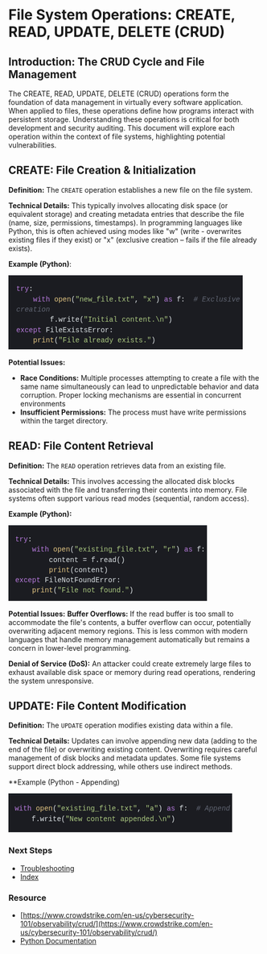 # File System Operations: CREATE, READ, UPDATE, DELETE (CRUD)
## Introduction: The CRUD Cycle and File Management
The CREATE, READ, UPDATE, DELETE (CRUD) operations form the foundation of data management in virtually every software application. When applied to files, these operations define how programs interact with persistent storage. Understanding these operations is critical for both development and security auditing. This document will explore each operation within the context of file systems, highlighting potential vulnerabilities.

## CREATE: File Creation & Initialization
**Definition:** The `CREATE` operation establishes a new file on the file system.

**Technical Details:** This typically involves allocating disk space (or equivalent storage) and creating metadata entries that describe the file (name, size, permissions, timestamps). In programming languages like Python, this is often achieved using modes like "w" (write - overwrites existing files if they exist) or "x" (exclusive creation – fails if the file already exists).

**Example (Python)**:
  
 ![CREATE Example In Python](images/crud_create.png)

**Potential Issues:**
  - **Race Conditions:** Multiple processes attempting to create a file with the same name simultaneously can lead to unpredictable behavior and data corruption. Proper locking mechanisms are essential in concurrent environments
  - **Insufficient Permissions:** The process must have write permissions within the target directory.

## READ: File Content Retrieval
**Definition:** The `READ` operation retrieves data from an existing file.

**Technical Details:** This involves accessing the allocated disk blocks associated with the file and transferring their contents into memory. File systems often support various read modes (sequential, random access).

**Example (Python):**

![Crud READ Example](images/crud_read.png)

**Potential Issues:**
**Buffer Overflows:** If the read buffer is too small to accommodate the file's contents, a buffer overflow can occur, potentially overwriting adjacent memory regions. This is less common with modern languages that handle memory management automatically but remains a concern in lower-level programming.

**Denial of Service (DoS):** An attacker could create extremely large files to exhaust available disk space or memory during read operations, rendering the system unresponsive.

## UPDATE: File Content Modification
**Definition:** The `UPDATE` operation modifies existing data within a file.

**Technical Details:** Updates can involve appending new data (adding to the end of the file) or overwriting existing content. Overwriting requires careful management of disk blocks and metadata updates. Some file systems support direct block addressing, while others use indirect methods.

**Example (Python - Appending)

![CRUD Append Python](images/crud_append.png)
### Next Steps
- [Troubleshooting](https://github.com/Sisu-Sus/CyberSec-RoadMap/blob/main/Operating_Systems/Troubleshooting.md)
- [Index](https://github.com/Sisu-Sus/CyberSec-RoadMap/blob/main/index.md)


### Resource
- [https://www.crowdstrike.com/en-us/cybersecurity-101/observability/crud/](https://www.crowdstrike.com/en-us/cybersecurity-101/observability/crud/)
- [Python Documentation](https://docs.python.org/3/library/os.html)

